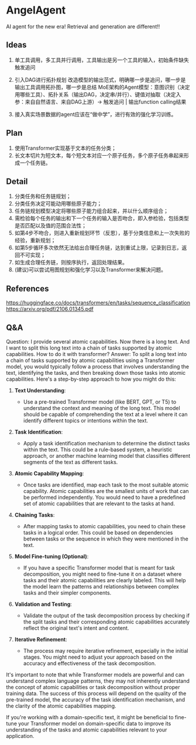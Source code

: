 # AngelAgent
AI agent for the new era! Retrieval and generation are different!!

## Ideas
1. 单工具调用，多工具并行调用，工具输出是另一个工具的输入，初始条件缺失触发追问

2. 引入DAG进行拓扑规划
   改造模型的输出范式，明确哪一步是追问，哪一步是输出工具调用拓扑图，哪一步是总结
   MoE架构的Agent模型：意图识别（决定用哪些工具）、拓扑关系（输出DAG，决定串/并行）、键值对抽取（决定入参：来自自然语言、来自DAG上游）-> 触发追问 | 输出function calling结果

3. 接入真实场景数据的agent应该在“做中学”，进行有效的强化学习训练。


## Plan
1. 使用Transformer实现基于文本的任务分类；
2. 长文本切片为短文本，每个短文本对应一个原子任务，多个原子任务串起来形成一个任务链。

## Detail
1. 分类任务和任务链规划；
2. 分类任务决定可能动用哪些原子能力；
3. 任务链规划模型决定将哪些原子能力组合起来，并以什么顺序组合；
4. 需检验每个任务的输出和下一个任务的输入是否吻合，即入参检验，包括类型是否匹配以及值的范围合法性；
5. 如第4步不吻合，则进入重新规划环节（反思），基于分类信息和上一次失败的经验，重新规划；
6. 如第5步循环多次依然无法给出合理任务链，达到重试上限，记录到日志，返回不可实现；
7. 如生成合理任务链，则按序执行，返回处理结果。
8. (建议)可以尝试用图规划和强化学习以及Transformer来解决问题。

## References
https://huggingface.co/docs/transformers/en/tasks/sequence_classification
https://arxiv.org/pdf/2106.01345.pdf

## Q&A
Question:
I provide several atomic capabilities. Now there is a long text. And I want to split this long text into a chain of tasks supported by atomic capabilities. How to do it with transformer?
Answer:
To split a long text into a chain of tasks supported by atomic capabilities using a Transformer model, you would typically follow a process that involves understanding the text, identifying the tasks, and then breaking down those tasks into atomic capabilities. Here's a step-by-step approach to how you might do this:

1. **Text Understanding**:
   - Use a pre-trained Transformer model (like BERT, GPT, or T5) to understand the context and meaning of the long text. This model should be capable of comprehending the text at a level where it can identify different topics or intentions within the text.

2. **Task Identification**:
   - Apply a task identification mechanism to determine the distinct tasks within the text. This could be a rule-based system, a heuristic approach, or another machine learning model that classifies different segments of the text as different tasks.

3. **Atomic Capability Mapping**:
   - Once tasks are identified, map each task to the most suitable atomic capability. Atomic capabilities are the smallest units of work that can be performed independently. You would need to have a predefined set of atomic capabilities that are relevant to the tasks at hand.

4. **Chaining Tasks**:
   - After mapping tasks to atomic capabilities, you need to chain these tasks in a logical order. This could be based on dependencies between tasks or the sequence in which they were mentioned in the text.

5. **Model Fine-tuning (Optional)**:
   - If you have a specific Transformer model that is meant for task decomposition, you might need to fine-tune it on a dataset where tasks and their atomic capabilities are clearly labeled. This will help the model learn the patterns and relationships between complex tasks and their simpler components.

6. **Validation and Testing**:
   - Validate the output of the task decomposition process by checking if the split tasks and their corresponding atomic capabilities accurately reflect the original text's intent and content.

7. **Iterative Refinement**:
   - The process may require iterative refinement, especially in the initial stages. You might need to adjust your approach based on the accuracy and effectiveness of the task decomposition.

It's important to note that while Transformer models are powerful and can understand complex language patterns, they may not inherently understand the concept of atomic capabilities or task decomposition without proper training data. The success of this process will depend on the quality of the pre-trained model, the accuracy of the task identification mechanism, and the clarity of the atomic capabilities mapping.

If you're working with a domain-specific text, it might be beneficial to fine-tune your Transformer model on domain-specific data to improve its understanding of the tasks and atomic capabilities relevant to your application.
